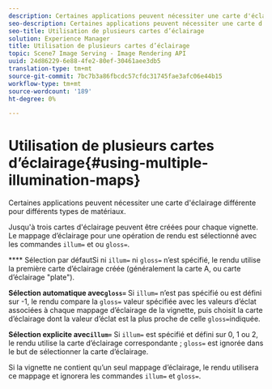 ```yaml
---
description: Certaines applications peuvent nécessiter une carte d'éclairage différente pour différents types de matériaux.
seo-description: Certaines applications peuvent nécessiter une carte d'éclairage différente pour différents types de matériaux.
seo-title: Utilisation de plusieurs cartes d’éclairage
solution: Experience Manager
title: Utilisation de plusieurs cartes d’éclairage
topic: Scene7 Image Serving - Image Rendering API
uuid: 24d86229-6e88-4fe2-80ef-30461aee3db5
translation-type: tm+mt
source-git-commit: 7bc7b3a86fbcdc57cfdc31745fae3afc06e44b15
workflow-type: tm+mt
source-wordcount: '189'
ht-degree: 0%

---
```



# Utilisation de plusieurs cartes d’éclairage{#using-multiple-illumination-maps}

Certaines applications peuvent nécessiter une carte d&#39;éclairage différente pour différents types de matériaux.

Jusqu&#39;à trois cartes d&#39;éclairage peuvent être créées pour chaque vignette. Le mappage d’éclairage pour une opération de rendu est sélectionné avec les commandes `illum=` et ou `gloss=`.

**** Sélection par défautSi ni  `illum=` ni  `gloss=` n’est spécifié, le rendu utilise la première carte d’éclairage créée (généralement la carte A, ou carte d’éclairage &quot;plate&quot;).

**Sélection automatique avec`gloss=`** Si  `illum=` n’est pas spécifié ou est défini sur -1, le rendu compare la  `gloss=` valeur spécifiée avec les valeurs d’éclat associées à chaque mappage d’éclairage de la vignette, puis choisit la carte d’éclairage dont la valeur d’éclat est la plus proche de celle  `gloss=`indiquée.

**Sélection explicite avec`illum=`** Si  `illum=` est spécifié et défini sur 0, 1 ou 2, le rendu utilise la carte d’éclairage correspondante ;  `gloss=` est ignorée dans le but de sélectionner la carte d’éclairage.

Si la vignette ne contient qu’un seul mappage d’éclairage, le rendu utilisera ce mappage et ignorera les commandes `illum=` et `gloss=`.
